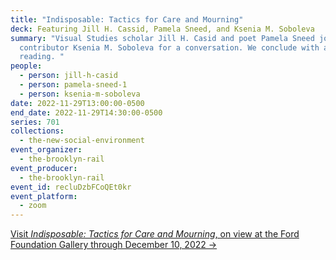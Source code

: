 ```yaml
---
title: "Indisposable: Tactics for Care and Mourning"
deck: Featuring Jill H. Cassid, Pamela Sneed, and Ksenia M. Soboleva
summary: "Visual Studies scholar Jill H. Casid and poet Pamela Sneed join Rail
  contributor Ksenia M. Soboleva for a conversation. We conclude with a poetry
  reading. "
people:
  - person: jill-h-casid
  - person: pamela-sneed-1
  - person: ksenia-m-soboleva
date: 2022-11-29T13:00:00-0500
end_date: 2022-11-29T14:30:00-0500
series: 701
collections:
  - the-new-social-environment
event_organizer:
  - the-brooklyn-rail
event_producer:
  - the-brooklyn-rail
event_id: recluDzbFCoQEt0kr
event_platform:
  - zoom
---
```

[V﻿isit *Indisposable: Tactics for Care and Mourning*, on view at the Ford Foundation Gallery through December 10, 2022 →](https://www.fordfoundation.org/about/the-ford-foundation-center-for-social-justice/ford-foundation-gallery/exhibitions/indisposable-tactics-for-care-and-mourning/)